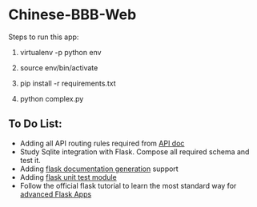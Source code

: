 # Chinese-BBB-Web

Steps to run this app:
1. virtualenv -p python env

2. source env/bin/activate

3. pip install -r requirements.txt

4. python complex.py


## To Do List:
* Adding all API routing rules required from [API doc](https://github.com/chinese-bbb/documents/blob/master/api-summary.md)
* Study Sqlite integration with Flask. Compose all required schema and test it.
* Adding [flask documentation generation](https://flask-restplus.readthedocs.io/en/0.2/documenting.html) support
* Adding [flask unit test module](http://flask.pocoo.org/docs/1.0/testing/)
* Follow the official flask tutorial to learn the most standard way for [advanced Flask Apps](http://flask.pocoo.org/docs/1.0/blueprints/)
